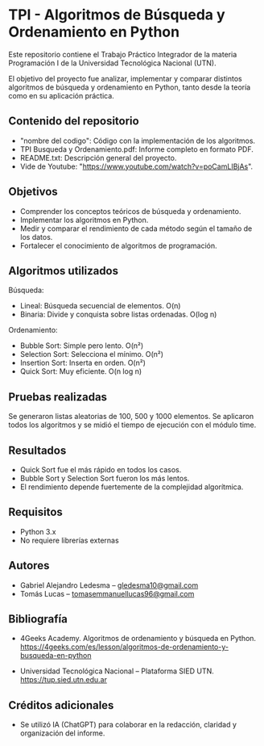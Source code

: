 
TPI - Algoritmos de Búsqueda y Ordenamiento en Python
======================================================

Este repositorio contiene el Trabajo Práctico Integrador de la materia Programación I
de la Universidad Tecnológica Nacional (UTN).

El objetivo del proyecto fue analizar, implementar y comparar distintos algoritmos 
de búsqueda y ordenamiento en Python, tanto desde la teoría como en su aplicación práctica.

Contenido del repositorio
-------------------------
- "nombre del codigo": Código con la implementación de los algoritmos.
- TPI Busqueda y Ordenamiento.pdf: Informe completo en formato PDF.
- README.txt: Descripción general del proyecto.
- Vide de Youtube: "https://www.youtube.com/watch?v=poCamLIBjAs".

Objetivos
---------
- Comprender los conceptos teóricos de búsqueda y ordenamiento.
- Implementar los algoritmos en Python.
- Medir y comparar el rendimiento de cada método según el tamaño de los datos.
- Fortalecer el conocimiento de algoritmos de programación. 

Algoritmos utilizados
---------------------

Búsqueda:
- Lineal: Búsqueda secuencial de elementos. O(n)
- Binaria: Divide y conquista sobre listas ordenadas. O(log n)

Ordenamiento:
- Bubble Sort: Simple pero lento. O(n²)
- Selection Sort: Selecciona el mínimo. O(n²)
- Insertion Sort: Inserta en orden. O(n²)
- Quick Sort: Muy eficiente. O(n log n)

Pruebas realizadas
------------------
Se generaron listas aleatorias de 100, 500 y 1000 elementos.
Se aplicaron todos los algoritmos y se midió el tiempo de ejecución con el módulo time.

Resultados
----------
- Quick Sort fue el más rápido en todos los casos.
- Bubble Sort y Selection Sort fueron los más lentos.
- El rendimiento depende fuertemente de la complejidad algorítmica.

Requisitos
----------
- Python 3.x
- No requiere librerías externas

Autores
-------
- Gabriel Alejandro Ledesma – gledesma10@gmail.com
- Tomás Lucas – tomasemmanuellucas96@gmail.com


Bibliografía
------------
- 4Geeks Academy. Algoritmos de ordenamiento y búsqueda en Python.
  https://4geeks.com/es/lesson/algoritmos-de-ordenamiento-y-busqueda-en-python

- Universidad Tecnológica Nacional – Plataforma SIED UTN.
  https://tup.sied.utn.edu.ar


Créditos adicionales
--------------------
- Se utilizó IA (ChatGPT) para colaborar en la redacción, claridad y organización del informe.

